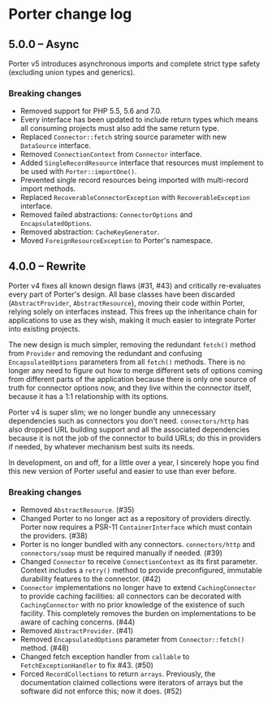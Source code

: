 # Porter change log

## 5.0.0 – Async

Porter v5 introduces asynchronous imports and complete strict type safety (excluding union types and generics).

### Breaking changes

* Removed support for PHP 5.5, 5.6 and 7.0.
* Every interface has been updated to include return types which means all consuming projects must also add the same return type.
* Replaced `Connector::fetch` string source parameter with new `DataSource` interface.
* Removed `ConnectionContext` from `Connector` interface.
* Added `SingleRecordResource` interface that resources must implement to be used with `Porter::importOne()`.
* Prevented single record resources being imported with multi-record import methods.
* Replaced `RecoverableConnectorException` with `RecoverableException` interface.
* Removed failed abstractions: `ConnectorOptions` and `EncapsulatedOptions`.
* Removed abstraction: `CacheKeyGenerator`.
* Moved `ForeignResourceException` to Porter's namespace.

## 4.0.0 – Rewrite

Porter v4 fixes all known design flaws (#31, #43) and critically re-evaluates every part of Porter's design. All base classes have been discarded (`AbstractProvider`, `AbstractResource`), moving their code within Porter, relying solely on interfaces instead. This frees up the inheritance chain for applications to use as they wish, making it much easier to integrate Porter into existing projects.

The new design is much simpler, removing the redundant `fetch()` method from `Provider` and removing the redundant and confusing `EncapsulatedOptions` parameters from all `fetch()` methods. There is no longer any need to figure out how to merge different sets of options coming from different parts of the application because there is only one source of truth for connector options now, and they live within the connector itself, because it has a 1:1 relationship with its options.

Porter v4 is super slim; we no longer bundle any unnecessary dependencies such as connectors you don't need. `connectors/http` has also dropped URL building support and all the associated dependencies because it is not the job of the connector to build URLs; do this in providers if needed, by whatever mechanism best suits its needs.

In development, on and off, for a little over a year, I sincerely hope you find this new version of Porter useful and easier to use than ever before.

### Breaking changes

* Removed `AbstractResource`. (#35)
* Changed Porter to no longer act as a repository of providers directly. Porter now requires a PSR-11 `ContainerInterface` which must contain the providers. (#38)
* Porter is no longer bundled with any connectors. `connectors/http` and `connectors/soap` must be required manually if needed. (#39)
* Changed `Connector` to receive `ConnectionContext` as its first parameter. Context includes a `retry()` method to provide preconfigured, immutable durability features to the connector. (#42)
* `Connector` implementations no longer have to extend `CachingConnector` to provide caching facilities: all connectors can be decorated with `CachingConnector` with no prior knowledge of the existence of such facility. This completely removes the burden on implementations to be aware of caching concerns. (#44)
* Removed `AbstractProvider`. (#41)
* Removed `EncapsulatedOptions` parameter from `Connector::fetch()` method. (#48)
* Changed fetch exception handler from `callable` to `FetchExceptionHandler` to fix #43. (#50)
* Forced `RecordCollections` to return `arrays`. Previously, the documentation claimed collections were iterators of arrays but the software did not enforce this; now it does. (#52)
